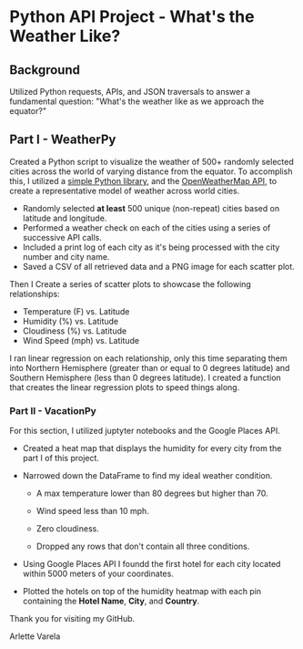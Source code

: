 # Python API Project - What's the Weather Like?

## Background

Utilized Python requests, APIs, and JSON traversals to answer a fundamental question: "What's the weather like as we approach the equator?"


## Part I - WeatherPy

Created a Python script to visualize the weather of 500+ randomly selected cities across the world of varying distance from the equator. To accomplish this, I utilized a [simple Python library](https://pypi.python.org/pypi/citipy), and the [OpenWeatherMap API](https://openweathermap.org/api), to create a representative model of weather across world cities.


* Randomly selected **at least** 500 unique (non-repeat) cities based on latitude and longitude.
* Performed a weather check on each of the cities using a series of successive API calls.
* Included a print log of each city as it's being processed with the city number and city name.
* Saved a CSV of all retrieved data and a PNG image for each scatter plot.


Then I Create a series of scatter plots to showcase the following relationships:

* Temperature (F) vs. Latitude
* Humidity (%) vs. Latitude
* Cloudiness (%) vs. Latitude
* Wind Speed (mph) vs. Latitude

I ran linear regression on each relationship, only this time separating them into Northern Hemisphere (greater than or equal to 0 degrees latitude) and Southern Hemisphere (less than 0 degrees latitude). I created a function that creates the linear regression plots to speed things along.


### Part II - VacationPy

For this section, I utilized juptyter notebooks and the Google Places API.

* Created a heat map that displays the humidity for every city from the part I of this project.

* Narrowed down the DataFrame to find my ideal weather condition. 

  * A max temperature lower than 80 degrees but higher than 70.

  * Wind speed less than 10 mph.

  * Zero cloudiness.

  * Dropped any rows that don't contain all three conditions. 

* Using Google Places API I foundd the first hotel for each city located within 5000 meters of your coordinates.

* Plotted the hotels on top of the humidity heatmap with each pin containing the **Hotel Name**, **City**, and **Country**.


Thank you for visiting my GitHub.

Arlette Varela